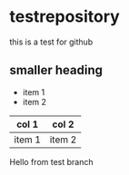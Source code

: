 # testrepository
this is a test for github

## smaller heading

- item 1
- item 2

col 1 | col 2
---|---
item 1 | item 2

Hello from test branch

